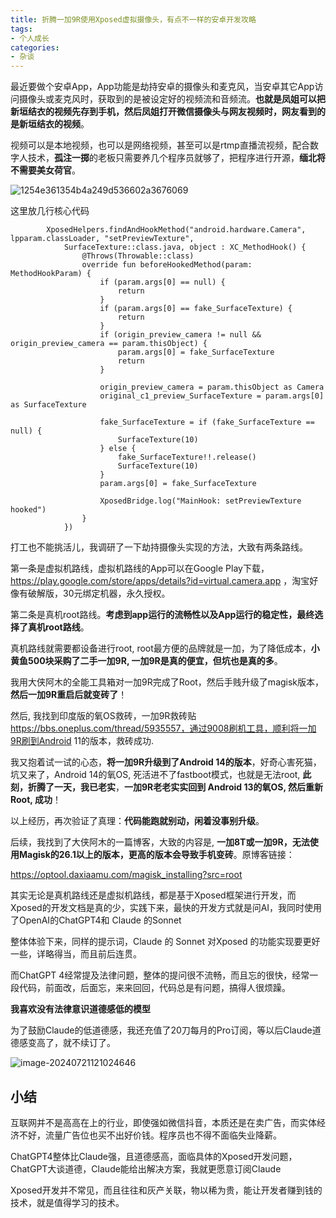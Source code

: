 ```yaml
---
title: 折腾一加9R使用Xposed虚拟摄像头，有点不一样的安卓开发攻略
tags:
- 个人成长
categories:
- 杂谈
---
```




最近要做个安卓App，App功能是劫持安卓的摄像头和麦克风，当安卓其它App访问摄像头或麦克风时，获取到的是被设定好的视频流和音频流。**也就是凤姐可以把新垣结衣的视频先存到手机，然后凤姐打开微信摄像头与网友视频时，网友看到的是新垣结衣的视频**。



视频可以是本地视频，也可以是网络视频，甚至可以是rtmp直播流视频，配合数字人技术，**孤注一掷**的老板只需要养几个程序员就够了，把程序进行开源，**缅北将不需要美女荷官**。

![1254e361354b4a249d536602a3676069](https://cdn.fangyuanxiaozhan.com/assets/1721531533719XkAs8ZYz.jpeg)

这里放几行核心代码

```
        XposedHelpers.findAndHookMethod("android.hardware.Camera", lpparam.classLoader, "setPreviewTexture",
            SurfaceTexture::class.java, object : XC_MethodHook() {
                @Throws(Throwable::class)
                override fun beforeHookedMethod(param: MethodHookParam) {
                    if (param.args[0] == null) {
                        return
                    }
                    if (param.args[0] == fake_SurfaceTexture) {
                        return
                    }
                    if (origin_preview_camera != null && origin_preview_camera == param.thisObject) {
                        param.args[0] = fake_SurfaceTexture
                        return
                    }

                    origin_preview_camera = param.thisObject as Camera
                    original_c1_preview_SurfaceTexture = param.args[0] as SurfaceTexture

                    fake_SurfaceTexture = if (fake_SurfaceTexture == null) {
                        SurfaceTexture(10)
                    } else {
                        fake_SurfaceTexture!!.release()
                        SurfaceTexture(10)
                    }
                    param.args[0] = fake_SurfaceTexture

                    XposedBridge.log("MainHook: setPreviewTexture hooked")
                }
            })

```





打工也不能挑活儿，我调研了一下劫持摄像头实现的方法，大致有两条路线。



第一条是虚拟机路线，虚拟机路线的App可以在Google Play下载，https://play.google.com/store/apps/details?id=virtual.camera.app ，淘宝好像有破解版，30元绑定机器，永久授权。



第二条是真机root路线。**考虑到app运行的流畅性以及App运行的稳定性，最终选择了真机root路线**。



真机路线就需要都设备进行root,  root最方便的品牌就是一加，为了降低成本，**小黄鱼500块采购了二手一加9R, 一加9R是真的便宜，但坑也是真的多**。



我用大侠阿木的全能工具箱对一加9R完成了Root，然后手贱升级了magisk版本，**然后一加9R重启后就变砖了**！



然后, 我找到印度版的氧OS救砖，一加9R救砖贴 https://bbs.oneplus.com/thread/5935557，通过9008刷机工具，顺利将一加9R刷到Android 11的版本，救砖成功.



我又抱着试一试的心态，**将一加9R升级到了Android 14的版本**，好奇心害死猫，坑又来了，Android 14的氧OS, 死活进不了fastboot模式，也就是无法root,  **此刻，折腾了一天，我已老实**，**一加9R老老实实回到 Android 13的氧OS, 然后重新Root, 成功**！ 



以上经历，再次验证了真理：**代码能跑就别动，闲着没事别升级**。



后续，我找到了大侠阿木的一篇博客，大致的内容是, **一加8T或一加9R，无法使用Magisk的26.1以上的版本，更高的版本会导致手机变砖**。原博客链接：

https://optool.daxiaamu.com/magisk_installing?src=root



其实无论是真机路线还是虚拟机路线，都是基于Xposed框架进行开发，而Xposed的开发文档是真的少，实践下来，最快的开发方式就是问AI，我同时使用了OpenAI的ChatGPT4和 Claude 的Sonnet



整体体验下来，同样的提示词，Claude 的 Sonnet 对Xposed 的功能实现要更好一些，详略得当，而且前后连贯。

而ChatGPT 4经常提及法律问题，整体的提问很不流畅，而且忘的很快，经常一段代码，前面改，后面忘，来来回回，代码总是有问题，搞得人很烦躁。

**我喜欢没有法律意识道德感低的模型**

为了鼓励Claude的低道德感，我还充值了20刀每月的Pro订阅，等以后Claude道德感变高了，就不续订了。

![image-20240721121024646](https://cdn.fangyuanxiaozhan.com/assets/1721535025186KCjszwK0.png)

## 小结

互联网并不是高高在上的行业，即使强如微信抖音，本质还是在卖广告，而实体经济不好，流量广告位也买不出好价钱。程序员也不得不面临失业降薪。

ChatGPT4整体比Claude强，且道德感高，面临具体的Xposed开发问题，ChatGPT大谈道德，Claude能给出解决方案，我就更愿意订阅Claude

Xposed开发并不常见，而且往往和灰产关联，物以稀为贵，能让开发者赚到钱的技术，就是值得学习的技术。

